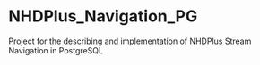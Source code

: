 # NHDPlus_Navigation_PG
Project for the describing and implementation of NHDPlus Stream Navigation in PostgreSQL
